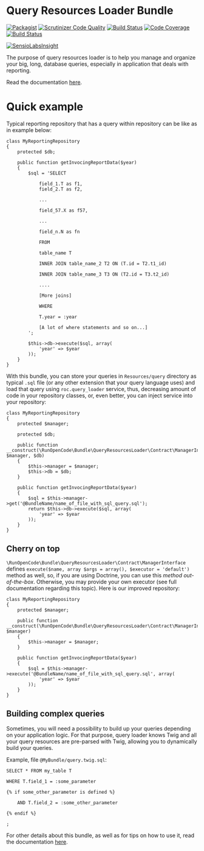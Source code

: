 Query Resources Loader Bundle
=============================

[![Packagist](https://img.shields.io/packagist/v/RunOpenCode/query-resources-loader-bundle.svg)](https://packagist.org/packages/runopencode/query-resources-loader-bundle)
[![Scrutinizer Code Quality](https://scrutinizer-ci.com/g/RunOpenCode/query-resources-loader-bundle/badges/quality-score.png?b=master)](https://scrutinizer-ci.com/g/RunOpenCode/query-resources-loader-bundle/?branch=master)
[![Build Status](https://scrutinizer-ci.com/g/RunOpenCode/query-resources-loader-bundle/badges/build.png?b=master)](https://scrutinizer-ci.com/g/RunOpenCode/query-resources-loader-bundle/build-status/master)
[![Code Coverage](https://scrutinizer-ci.com/g/RunOpenCode/query-resources-loader-bundle/badges/coverage.png?b=master)](https://scrutinizer-ci.com/g/RunOpenCode/query-resources-loader-bundle/?branch=master)
[![Build Status](https://travis-ci.org/RunOpenCode/query-resources-loader-bundle.svg?branch=master)](https://travis-ci.org/RunOpenCode/query-resources-loader-bundle)

[![SensioLabsInsight](https://insight.sensiolabs.com/projects/0c149e3f-689a-422f-998a-9eec47d580ee/big.png)](https://insight.sensiolabs.com/projects/0c149e3f-689a-422f-998a-9eec47d580ee)

The purpose of query resources loader is to help you manage and organize
your big, long, database queries, especially in application that deals
with reporting.

Read the documentation [here](docs/index.md).

# Quick example

Typical reporting repository that has a query within repository can be
like as in example below:

    class MyReportingRepository 
    {
        protected $db;
    
        public function getInvocingReportData($year)
        {
            $sql = 'SELECT 
                
                field_1.T as f1,
                field_2.T as f2,
                
                ...
                
                field_57.X as f57,
                
                ...
                
                field_n.N as fn
                
                FROM 
                
                table_name T
                
                INNER JOIN table_name_2 T2 ON (T.id = T2.t1_id)
                
                INNER JOIN table_name_3 T3 ON (T2.id = T3.t2_id)
                
                ....
                
                [More joins]
                
                WHERE
                
                T.year = :year
                
                [A lot of where statements and so on...]                                           
            ';
            
            $this->db->execute($sql, array( 
                'year' => $year 
            ));            
        }
    }

With this bundle, you can store your queries in `Resources/query` directory
as typical `.sql` file (or any other extension that your query language uses) 
and load that query using `roc.query_loader` service, thus, decreasing amount
of code in your repository classes, or, even better, you can inject service
into your repository:

    class MyReportingRepository 
    {
        protected $manager;
        
        protected $db;
    
        public function __construct(\RunOpenCode\Bundle\QueryResourcesLoader\Contract\ManagerInterface $manager, $db)
        {            
            $this->manager = $manager;
            $this->db = $db;
        }
        
        public function getInvocingReportData($year)
        {
            $sql = $this->manager->get('@BundleName/name_of_file_with_sql_query.sql');
            return $this->db->execute($sql, array(
                'year' => $year 
            ));
        }
    }

## Cherry on top

`\RunOpenCode\Bundle\QueryResourcesLoader\Contract\ManagerInterface` defines
`execute($name, array $args = array(), $executor = 'default')` method as well,
so, if you are using Doctrine, you can use this *method out-of-the-box*. 
Otherwise, you may provide your own executor (see full documentation 
regarding this topic). Here is our improved repository:

    class MyReportingRepository 
    {
        protected $manager;
    
        public function __construct(\RunOpenCode\Bundle\QueryResourcesLoader\Contract\ManagerInterface $manager)
        {            
            $this->manager = $manager;           
        }
        
        public function getInvocingReportData($year)
        {
            $sql = $this->manager->execute('@BundleName/name_of_file_with_sql_query.sql', array(
                'year' => $year
            ));
        }
    }

## Building complex queries 

Sometimes, you will need a possibility to build up your queries depending
on your application logic. For that purpose, query loader knows Twig and
all your query resources are pre-parsed with Twig, allowing you to dynamically
build your queries.

Example, file `@MyBundle/query.twig.sql`:

    SELECT * FROM my_table T
    
    WHERE T.field_1 = :some_parameter
    
    {% if some_other_parameter is defined %}
    
        AND T.field_2 = :some_other_parameter 
        
    {% endif %}
    
    ;
    

For other details about this bundle, as well as for tips on how to use it,
read the documentation [here](docs/index.md).    
    
    
 
 


